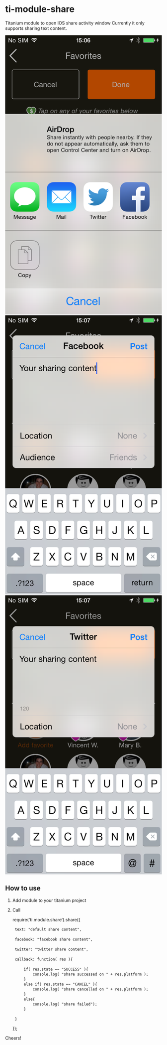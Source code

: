 ti-module-share
===========================================
Titanium module to open IOS share activity window
Currently it only supports sharing text content.

![Alt text](/assets/IMG_0062.PNG?raw=true "Optional Title")
![Alt text](/assets/IMG_0063.PNG?raw=true "Optional Title")
![Alt text](/assets/IMG_0064.PNG?raw=true "Optional Title")

How to use
------------
1. Add module to your titanium project
2. Call 

	require('ti.module.share’).share({
	
		text: "default share content",
		
		facebook: "facebook share content",
		
		twitter: "twitter share content",
		
		callback: function( res ){
		
			if( res.state == "SUCCESS" ){
				console.log( "share successed on " + res.platform );
			}
			else if( res.state == "CANCEL" ){
				console.log( "share cancelled on " + res.platform );
			}
			else{
				console.log( "share failed");
			}
			
		}	
		
	});
	

Cheers!
